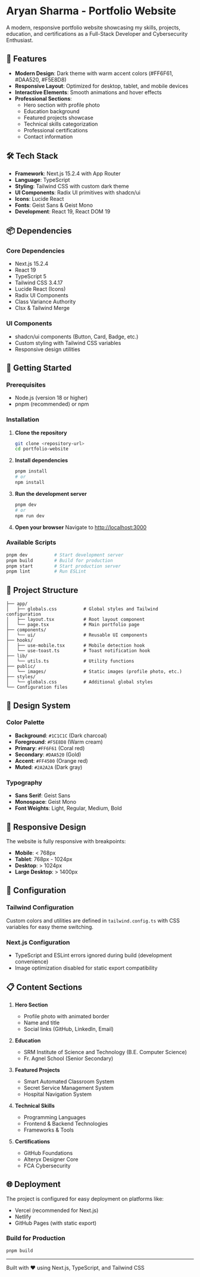 # Aryan Sharma - Portfolio Website

A modern, responsive portfolio website showcasing my skills, projects, education, and certifications as a Full-Stack Developer and Cybersecurity Enthusiast.

## 🌟 Features

- **Modern Design**: Dark theme with warm accent colors (#FF6F61, #DAA520, #F5E8D8)
- **Responsive Layout**: Optimized for desktop, tablet, and mobile devices
- **Interactive Elements**: Smooth animations and hover effects
- **Professional Sections**:
  - Hero section with profile photo
  - Education background
  - Featured projects showcase
  - Technical skills categorization
  - Professional certifications
  - Contact information

## 🛠️ Tech Stack

- **Framework**: Next.js 15.2.4 with App Router
- **Language**: TypeScript
- **Styling**: Tailwind CSS with custom dark theme
- **UI Components**: Radix UI primitives with shadcn/ui
- **Icons**: Lucide React
- **Fonts**: Geist Sans & Geist Mono
- **Development**: React 19, React DOM 19

## 📦 Dependencies

### Core Dependencies
- Next.js 15.2.4
- React 19
- TypeScript 5
- Tailwind CSS 3.4.17
- Lucide React (Icons)
- Radix UI Components
- Class Variance Authority
- Clsx & Tailwind Merge

### UI Components
- shadcn/ui components (Button, Card, Badge, etc.)
- Custom styling with Tailwind CSS variables
- Responsive design utilities

## 🚀 Getting Started

### Prerequisites
- Node.js (version 18 or higher)
- pnpm (recommended) or npm

### Installation

1. **Clone the repository**
   ```bash
   git clone <repository-url>
   cd portfolio-website
   ```

2. **Install dependencies**
   ```bash
   pnpm install
   # or
   npm install
   ```

3. **Run the development server**
   ```bash
   pnpm dev
   # or
   npm run dev
   ```

4. **Open your browser**
   Navigate to [http://localhost:3000](http://localhost:3000)

### Available Scripts

```bash
pnpm dev          # Start development server
pnpm build        # Build for production
pnpm start        # Start production server
pnpm lint         # Run ESLint
```

## 📁 Project Structure

```
├── app/
│   ├── globals.css          # Global styles and Tailwind configuration
│   ├── layout.tsx           # Root layout component
│   └── page.tsx             # Main portfolio page
├── components/
│   └── ui/                  # Reusable UI components
├── hooks/
│   ├── use-mobile.tsx       # Mobile detection hook
│   └── use-toast.ts         # Toast notification hook
├── lib/
│   └── utils.ts             # Utility functions
├── public/
│   └── images/              # Static images (profile photo, etc.)
├── styles/
│   └── globals.css          # Additional global styles
└── Configuration files
```

## 🎨 Design System

### Color Palette
- **Background**: `#1C1C1C` (Dark charcoal)
- **Foreground**: `#F5E8D8` (Warm cream)
- **Primary**: `#FF6F61` (Coral red)
- **Secondary**: `#DAA520` (Gold)
- **Accent**: `#FF4500` (Orange red)
- **Muted**: `#2A2A2A` (Dark gray)

### Typography
- **Sans Serif**: Geist Sans
- **Monospace**: Geist Mono
- **Font Weights**: Light, Regular, Medium, Bold

## 📱 Responsive Design

The website is fully responsive with breakpoints:
- **Mobile**: < 768px
- **Tablet**: 768px - 1024px
- **Desktop**: > 1024px
- **Large Desktop**: > 1400px

## 🔧 Configuration

### Tailwind Configuration
Custom colors and utilities are defined in `tailwind.config.ts` with CSS variables for easy theme switching.

### Next.js Configuration
- TypeScript and ESLint errors ignored during build (development convenience)
- Image optimization disabled for static export compatibility

## 📋 Content Sections

1. **Hero Section**
   - Profile photo with animated border
   - Name and title
   - Social links (GitHub, LinkedIn, Email)

2. **Education**
   - SRM Institute of Science and Technology (B.E. Computer Science)
   - Fr. Agnel School (Senior Secondary)

3. **Featured Projects**
   - Smart Automated Classroom System
   - Secret Service Management System
   - Hospital Navigation System

4. **Technical Skills**
   - Programming Languages
   - Frontend & Backend Technologies
   - Frameworks & Tools

5. **Certifications**
   - GitHub Foundations
   - Alteryx Designer Core
   - FCA Cybersecurity

## 🌐 Deployment

The project is configured for easy deployment on platforms like:
- Vercel (recommended for Next.js)
- Netlify
- GitHub Pages (with static export)

### Build for Production
```bash
pnpm build
```
---

Built with ❤️ using Next.js, TypeScript, and Tailwind CSS

